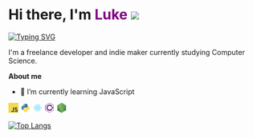 <div align="auto">
   <h1>Hi there, I'm <span style="color:purple">Luke</span> <img src="https://media.giphy.com/media/hvRJCLFzcasrR4ia7z/giphy.gif" width="25px"> </h1>

[![Typing SVG](https://readme-typing-svg.demolab.com?font=Fira+Code&weight=600&size=22&pause=1000&color=8C55D2&width=435&lines=Freelance+Developer;Indie+Maker;Dungeon+Master)](https://git.io/typing-svg)
</div>


I'm a freelance developer and indie maker currently studying Computer Science. 

**About me**
- 🌱 I’m currently learning JavaScript

<code><img height="20" alt="javascript" src="https://raw.githubusercontent.com/github/explore/80688e429a7d4ef2fca1e82350fe8e3517d3494d/topics/javascript/javascript.png"></code>
<code><img height="20" alt="Python" src="https://github.com/devicons/devicon/blob/master/icons/python/python-original.svg"></code>
<code><img height="20" alt="react" src="https://raw.githubusercontent.com/github/explore/80688e429a7d4ef2fca1e82350fe8e3517d3494d/topics/react/react.png"></code>
<code><img height="20" alt="Csharp" src="https://github.com/devicons/devicon/blob/master/icons/csharp/csharp-line.svg"></code>
<code><img height="20" alt="nodejs" src="https://raw.githubusercontent.com/github/explore/80688e429a7d4ef2fca1e82350fe8e3517d3494d/topics/nodejs/nodejs.png"></code>    

[![Top Langs](https://github-readme-stats.vercel.app/api/top-langs/?username=dysax&layout=donut)](https://github.com/dysax/github-readme-stats)
<!--
**Dysax/Dysax** is a ✨ _special_ ✨ repository because its `README.md` (this file) appears on your GitHub profile.

Here are some ideas to get you started:

- 🔭 I’m currently working on ...
 ...
- 👯 I’m looking to collaborate on ...
- 🤔 I’m looking for help with ...
- 💬 Ask me about ...
- 📫 How to reach me: ...
- 😄 Pronouns: ...
- ⚡ Fun fact: ...


typing thing
https://readme-typing-svg.demolab.com/demo/
-->
